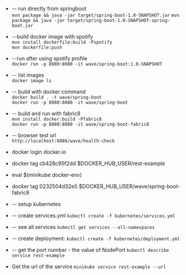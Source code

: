 * -- run directly from springboot<BR>
```mvn package && java -jar target/spring-boot-1.0-SNAPSHOT.jar```
```mvn package && java -jar target/spring-boot-1.0-SNAPSHOT-spring-boot.jar```

* --build docker image with spotify<BR>
```mvn install dockerfile:build -Pspotify``` <BR>
```mvn dockerfile:push```

* --run after using spotify profile <BR>
```docker run -p 8080:8080 -it wave/spring-boot:1.0-SNAPSHOT```


* -- list images <BR>
```docker image ls```

* -- build with docker command <BR>
```docker build . -t wave/spring-boot``` <BR>
```docker run -p 8080:8080 -it wave/spring-boot```


*  -- build and run with fabric8 <BR>
```mvn install docker:build -Pfabric8``` <BR>
```docker run -p 8080:8080 -it wave/spring-boot-fabric8```



*  -- browser test url<BR>
```http://localhost:8080/wave/health-check```



* docker login docker.io

* docker tag  cb428c95f2dd $DOCKER_HUB_USER/rest-example

* eval $(minikube docker-env)
* docker tag  0232504d32e5 $DOCKER_HUB_USER/wave/spring-boot-fabric8

* -- setup kubernetes
* -- create services.yml
    ```kubectl create -f kubernetes/services.yml```
* -- see all services
    ```kubectl get services --all-namespaces```


* -- create deployment:
```kubectl create -f kubernetes/deployment.yml```

* -- get the port number - the value of NodePort
```kubectl describe service rest-example```


* Get the url of the service
```minikube service rest-example --url```

